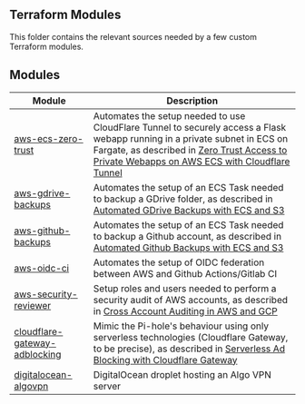 ## Terraform Modules

This folder contains the relevant sources needed by a few custom Terraform modules.


## Modules

| Module                                                          | Description                                                                                                                                                                                                                                                                                            |
| --------------------------------------------------------------- | ------------------------------------------------------------------------------------------------------------------------------------------------------------------------------------------------------------------------------------------------------------------------------------------------------ |
| [aws-ecs-zero-trust](aws-ecs-zero-trust/)                       | Automates the setup needed to use CloudFlare Tunnel to securely access a Flask webapp running in a private subnet in ECS on Fargate, as described in [Zero Trust Access to Private Webapps on AWS ECS with Cloudflare Tunnel](http://blog.marcolancini.it/2023/blog-cloudflare-tunnel-zero-trust-ecs/) |
| [aws-gdrive-backups](aws-gdrive-backups/)                       | Automates the setup of an ECS Task needed to backup a GDrive folder, as described in [Automated GDrive Backups with ECS and S3](https://www.marcolancini.it/2021/blog-gdrive-backups-with-ecs/)                                                                                                        |
| [aws-github-backups](aws-github-backups/)                       | Automates the setup of an ECS Task needed to backup a Github account, as described in [Automated Github Backups with ECS and S3](https://www.marcolancini.it/2021/blog-github-backups-with-ecs/)                                                                                                       |
| [aws-oidc-ci](aws-oidc-ci/)                                     | Automates the setup of OIDC federation between AWS and Github Actions/Gitlab CI                                                                                                                                                                                                                        |
| [aws-security-reviewer](aws-security-reviewer/)                 | Setup roles and users needed to perform a security audit of AWS accounts, as described in [Cross Account Auditing in AWS and GCP](https://www.marcolancini.it/2019/blog-cross-account-auditing/)                                                                                                       |
| [cloudflare-gateway-adblocking](cloudflare-gateway-adblocking/) | Mimic the Pi-hole's behaviour using only serverless technologies (Cloudflare Gateway, to be precise), as described in [Serverless Ad Blocking with Cloudflare Gateway](https://blog.marcolancini.it/2022/blog-serverless-ad-blocking-with-cloudflare-gateway/)                                         |
| [digitalocean-algovpn](digitalocean-algovpn/)                   | DigitalOcean droplet hosting an Algo VPN server                                                                                                                                                                                                                                                        |
